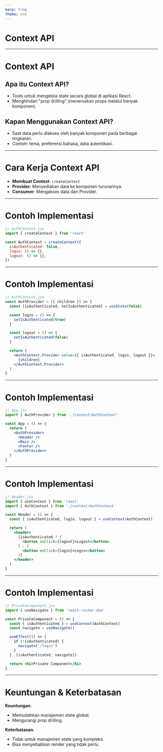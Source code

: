 ```yaml
---
marp: true
theme: one
---
```


# Context API

---

# Context API

## Apa itu Context API?

- Tools untuk mengelola state secara global di aplikasi React.
- Menghindari "prop drilling" (meneruskan props melalui banyak komponen).

## Kapan Menggunakan Context API?

- Saat data perlu diakses oleh banyak komponen pada berbagai tingkatan.
- Contoh: tema, preferensi bahasa, data autentikasi.

---

# Cara Kerja Context API

- **Membuat Context**: `createContext`
- **Provider**: Menyediakan data ke komponen turunannya.
- **Consumer**: Mengakses data dari Provider.

---

# Contoh Implementasi

```jsx
// AuthContext.jsx
import { createContext } from 'react'

const AuthContext = createContext({
  isAuthenticated: false,
  login: () => {},
  logout: () => {},
})
```

---

# Contoh Implementasi

```jsx
// AuthContext.jsx
const AuthProvider = ({ children }) => {
  const [isAuthenticated, setIsAuthenticated] = useState(false)

  const login = () => {
    setIsAuthenticated(true)
  }

  const logout = () => {
    setIsAuthenticated(false)
  }

  return (
    <AuthContext.Provider value={{ isAuthenticated, login, logout }}>
      {children}
    </AuthContext.Provider>
  )
}
```

---

# Contoh Implementasi

```jsx
// App.jsx
import { AuthProvider } from './context/AuthContext'

const App = () => {
  return (
    <AuthProvider>
      <Header />
      <Main />
      <Footer />
    </AuthProvider>
  )
}
```

---

# Contoh Implementasi

```jsx
// Header.jsx
import { useContext } from 'react'
import { AuthContext } from './context/AuthContext'

const Header = () => {
  const { isAuthenticated, login, logout } = useContext(AuthContext)

  return (
    <header>
      {isAuthenticated ? (
        <button onClick={logout}>Logout</button>
      ) : (
        <button onClick={login}>Login</button>
      )}
    </header>
  )
}
```

---

# Contoh Implementasi

```jsx
// PrivateComponent.jsx
import { useNavigate } from 'react-router-dom'

const PrivateComponent = () => {
  const { isAuthenticated } = useContext(AuthContext)
  const navigate = useNavigate()

  useEffect(() => {
    if (!isAuthenticated) {
      navigate('/login')
    }
  }, [isAuthenticated, navigate])

  return <h1>Private Component</h1>
}
```

---

# Keuntungan & Keterbatasan

**Keuntungan**:

- Memudahkan manajemen state global.
- Mengurangi prop drilling.

**Keterbatasan**:

- Tidak untuk manajemen state yang kompleks.
- Bisa menyebabkan render yang tidak perlu.
